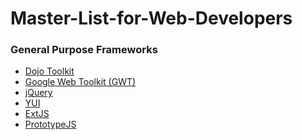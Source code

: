 Master-List-for-Web-Developers
==============================

### General Purpose Frameworks
* [Dojo Toolkit](http://dojotoolkit.org/)
* [Google Web Toolkit (GWT)](http://code.google.com/webtoolkit/)
* [jQuery](http://jquery.com/)
* [YUI](http://developer.yahoo.com/yui/)
* [ExtJS](http://sencha.com)
* [PrototypeJS](http://prototypejs.org)